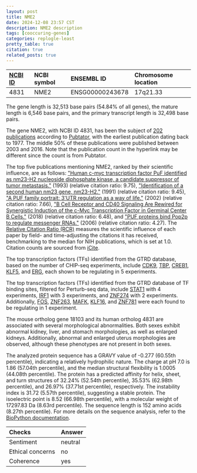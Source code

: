 ```yaml
---
layout: post
title: NME2
date: 2024-12-08 23:57 CST
description: NME2 description
tags: [cooccuring-genes]
categories: replogle-least
pretty_table: true
citation: true
related_posts: true
---
```




| [NCBI ID](https://www.ncbi.nlm.nih.gov/gene/4831) | NCBI symbol | ENSEMBL ID | Chromosome location |
| :-------- | :------- | :-------- | :------- |
| 4831  | NME2 | ENSG00000243678 | 17q21.33 |



The gene length is 32,513 base pairs (54.84% of all genes), the mature length is 6,546 base pairs, and the primary transcript length is 32,498 base pairs.


The gene NME2, with NCBI ID 4831, has been the subject of [202 publications](https://pubmed.ncbi.nlm.nih.gov/?term=%22NME2%22) according to [Pubtator](https://academic.oup.com/nar/article/47/W1/W587/5494727), with the earliest publication dating back to 1977. The middle 50% of these publications were published between 2003 and 2016. Note that the publication count in the hyperlink may be different since the count is from Pubtator.


The top five publications mentioning NME2, ranked by their scientific influence, are as follows: ["Human c-myc transcription factor PuF identified as nm23-H2 nucleoside diphosphate kinase, a candidate suppressor of tumor metastasis."](https://pubmed.ncbi.nlm.nih.gov/8392752) (1993) (relative citation ratio: 9.75), ["Identification of a second human nm23 gene, nm23-H2."](https://pubmed.ncbi.nlm.nih.gov/1988104) (1991) (relative citation ratio: 9.45), ["A PUF family portrait: 3'UTR regulation as a way of life."](https://pubmed.ncbi.nlm.nih.gov/11858839) (2002) (relative citation ratio: 7.66), ["B Cell Receptor and CD40 Signaling Are Rewired for Synergistic Induction of the c-Myc Transcription Factor in Germinal Center B Cells."](https://pubmed.ncbi.nlm.nih.gov/29396161) (2018) (relative citation ratio: 6.48), and ["PUF proteins bind Pop2p to regulate messenger RNAs."](https://pubmed.ncbi.nlm.nih.gov/16715093) (2006) (relative citation ratio: 4.27). The [Relative Citation Ratio (RCR)](https://journals.plos.org/plosbiology/article?id=10.1371/journal.pbio.1002541) measures the scientific influence of each paper by field- and time-adjusting the citations it has received, benchmarking to the median for NIH publications, which is set at 1.0. Citation counts are sourced from [iCite](https://icite.od.nih.gov).





The top transcription factors (TFs) identified from the GTRD database, based on the number of CHIP-seq experiments, include [CDK9](https://www.ncbi.nlm.nih.gov/gene/1025), [TBP](https://www.ncbi.nlm.nih.gov/gene/6908), [CREB1](https://www.ncbi.nlm.nih.gov/gene/1385), [KLF5](https://www.ncbi.nlm.nih.gov/gene/688), and [ERG](https://www.ncbi.nlm.nih.gov/gene/2078), each shown to be regulating in 5 experiments.


The top transcription factors (TFs) identified from the GTRD database of TF binding sites, filtered for Perturb-seq data, include [STAT1](https://www.ncbi.nlm.nih.gov/gene/6872) with 4 experiments, [IRF1](https://www.ncbi.nlm.nih.gov/gene/6829) with 3 experiments, and [ZNF274](https://www.ncbi.nlm.nih.gov/gene/23028) with 2 experiments. Additionally, [FOS](https://www.ncbi.nlm.nih.gov/gene/2623), [ZNF263](https://www.ncbi.nlm.nih.gov/gene/6426), [MAFK](https://www.ncbi.nlm.nih.gov/gene/8243), [KLF16](https://www.ncbi.nlm.nih.gov/gene/8861), and [ZNF781](https://www.ncbi.nlm.nih.gov/gene/57634) were each found to be regulating in 1 experiment.





The mouse ortholog gene 18103 and its human ortholog 4831 are associated with several morphological abnormalities. Both sexes exhibit abnormal kidney, liver, and stomach morphologies, as well as enlarged kidneys. Additionally, abnormal and enlarged uterus morphologies are observed, although these phenotypes are not present in both sexes.


The analyzed protein sequence has a GRAVY value of -0.277 (60.55th percentile), indicating a relatively hydrophilic nature. The charge at pH 7.0 is 1.86 (57.04th percentile), and the median structural flexibility is 1.0005 (44.08th percentile). The protein has a predicted affinity for helix, sheet, and turn structures of 32.24% (52.54th percentile), 35.53% (62.98th percentile), and 26.97% (37.71st percentile), respectively. The instability index is 31.72 (5.57th percentile), suggesting a stable protein. The isoelectric point is 8.52 (66.98th percentile), with a molecular weight of 17297.83 Da (8.63rd percentile). The sequence length is 152 amino acids (8.27th percentile). For more details on the sequence analysis, refer to the [BioPython documentation](https://biopython.org/docs/1.75/api/Bio.SeqUtils.ProtParam.html).



| Checks    | Answer |
| :-------- | :------- |
| Sentiment  | neutral   |
| Ethical concerns | no     |
| Coherence    | yes    |